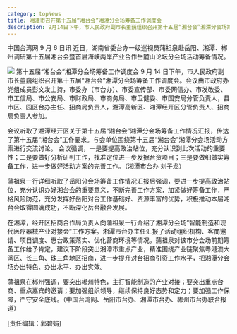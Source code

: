 ```yaml
---
category: topNews
title: 湘潭市召开第十五届“湘台会”湘潭分会场筹备工作调度会
description: 9月14日下午，市人民政府副市长董巍组织召开第十五届“湘台会”湘潭分会场筹备工作调度会。会议由市政府办党组成员彭文发主持，市委办（市台办）、市委宣传部、市委网信办、市发改委、市工信局、市公安局、市财政局、市商务局、市卫健委、市国安局分管负责人，县市区、园区台办主任、招商局负责人，湘潭高新区、湘潭经开区分管负责人、招商局负责人参加。
---
```


中国台湾网 9 月 6 日讯 近日，湖南省委台办一级巡视员蒲祖泉赴岳阳、湘潭、郴州调研第十五届湘台会暨首届海峡两岸产业合作岳麓山论坛分会场活动筹备情况。

![](http://www.hnstb.gov.cn/uploads/allimg/210922/1-21092210464I22.png)
第十五届“湘台会”湘潭分会场筹备工作调度会 9 月 14 日下午，市人民政府副市长董巍组织召开第十五届“湘台会”湘潭分会场筹备工作调度会。会议由市政府办党组成员彭文发主持，市委办（市台办）、市委宣传部、市委网信办、市发改委、市工信局、市公安局、市财政局、市商务局、市卫健委、市国安局分管负责人，县市区、园区台办主任、招商局负责人，湘潭高新区、湘潭经开区分管负责人、招商局负责人参加。

会议听取了湘潭经开区关于第十五届“湘台会”湘潭分会场筹备工作情况汇报，传达了第十五届“湘台会”工作要求。与会单位围绕第十五届“湘台会”湘潭分会场活动方案进行交流讨论。
会议强调，一是要提高政治站位，充分认识到此次活动的重要性；二是要做好分析研判工作，找准定位进一步发掘台资项目；三是要做细做实筹备工作，进一步做好活动方案的完善工作。（湘潭市台办 刘子龙）

蒲祖泉一行详细听取了岳阳分会场筹备工作情况汇报后强调，要进一步提高政治站位，充分认识办好湘台会的重要意义，不断完善工作方案，加紧做好筹备工作，严格风险防范，充分发挥好岳阳对台工作基础好、资源丰富的优势，积极推动本届湘台会取得圆满成功，不断深化岳台融合发展。

在湘潭，经开区招商合作局负责人向蒲祖泉一行介绍了湘潭分会场“智能制造和现代医疗器械产业对接会”工作方案。湘潭市台办主任汇报了活动组织机构、客商邀请、项目调度、惠台政策落实、优化营商环境等情况。蒲祖泉对该市分会场前期筹备工作给予肯定，建议下阶段突出湘潭市重点产业，精准围绕产业链聚焦粤港澳大湾区、长三角、珠三角地区招商，进一步提升对台招商引资工作水平，把湘潭分会场办出特色、办出水平、办出实效。

蒲祖泉在郴州强调，要突出郴州特色，主打智能制造的产业对接；要突出重点台商、重点嘉宾的邀请；要加强组织领导，继续保持良好态势和定力；要加强工作保障，严守安全底线。（中国台湾网、岳阳市台办、湘潭市台办、郴州市台办联合报道）

[责任编辑：郭碧娟]
